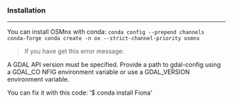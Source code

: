 ### Installation
-------------
You can install OSMnx with conda:
`conda config --prepend channels conda-forge
 conda create -n ox --strict-channel-priority osmnx`

> If you have get this error message:

A GDAL API version must be specified. Provide a path to gdal-config using a GDAL_CO NFIG environment variable or use a GDAL_VERSION environment variable.

You can fix it with this code:
'$ conda install Fiona'
